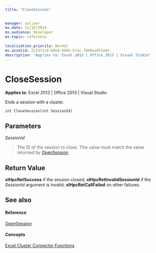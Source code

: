 ```yaml
---
title: "CloseSession"
 
 
manager: soliver
ms.date: 11/16/2014
ms.audience: Developer
ms.topic: reference
 
localization_priority: Normal
ms.assetid: 2c2371c8-b0e0-4992-b7ac-3949eadf1ebe
description: "Applies to: Excel 2013 | Office 2013 | Visual Studio"
---
```


# CloseSession

**Applies to**: Excel 2013 | Office 2013 | Visual Studio 
  
Ends a session with a cluster.
  
```
int CloseSession(int SessionId)
```

## Parameters

 _SessionId_
  
> The ID of the session to close. This value must match the value returned by [OpenSession](opensession.md).
    
## Return Value

 **xlHpcRetSuccess** if the session closed; **xlHpcRetInvalidSessionId** if the  _SessionId_ argument is invalid; **xlHpcRetCallFailed** on other failures. 
  
## See also

#### Reference

[OpenSession](opensession.md)
#### Concepts

[Excel Cluster Connector Functions](excel-cluster-connector-functions.md)


